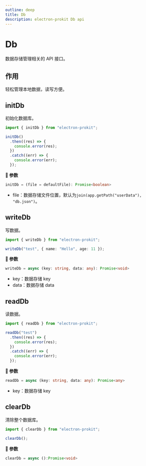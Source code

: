 ```yaml
---
outline: deep
title: Db
description: electron-prokit Db api
---
```


# Db

数据存储管理相关的 API 接口。

## 作用

轻松管理本地数据，读写方便。

## initDb

初始化数据库。

```ts
import { initDb } from "electron-prokit";

initDb()
  .then((res) => {
    console.error(res);
  })
  .catch((err) => {
    console.error(err);
  });
```

**:speech_balloon: 参数**

```ts
initDb = (file = defaultFile): Promise<boolean>
```

- file：数据存储文件位置，默认为`join(app.getPath("userData"), "db.json")`。

## writeDb

写数据。

```ts
import { writeDb } from "electron-prokit";

writeDb("test", { name: "Hello", age: 11 });
```

**:speech_balloon: 参数**

```ts
writeDb = async (key: string, data: any): Promise<void>
```

- key：数据存储 key
- data：数据存储 data

## readDb

读数据。

```ts
import { readDb } from "electron-prokit";

readDb("test")
  .then((res) => {
    console.error(res);
  })
  .catch((err) => {
    console.error(err);
  });
```

**:speech_balloon: 参数**

```ts
readDb = async (key: string, data: any): Promise<any>
```

- key：数据存储 key

## clearDb

清除整个数据库。

```ts
import { clearDb } from "electron-prokit";

clearDb();
```

**:speech_balloon: 参数**

```ts
clearDb = async ():Promise<void>
```

